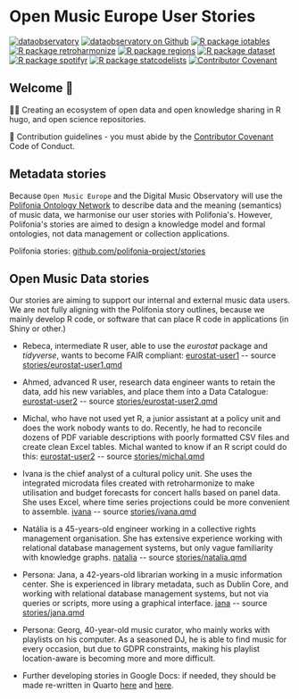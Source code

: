 # Open Music Europe User Stories

[![dataobservatory](https://img.shields.io/badge/ecosystem-dataobservatory.eu-3EA135.svg)](https://dataobservatory.eu/)
[![dataobservatory on
Github](https://img.shields.io/badge/github-dataobservatory.eu-6e5494.svg)](https://github.com/dataobservatory-eu/)
[![R package
iotables](https://img.shields.io/badge/R-iotables-4EC0E4.svg)](https://iotables.dataobservatory.eu)
[![R package
retroharmonize](https://img.shields.io/badge/R-retroharmonize-007CBB.svg)](https://iotables.dataobservatory.eu)
[![R package
regions](https://img.shields.io/badge/R-regions-00843A.svg)](https://regions.dataobservatory.eu)
[![R package
dataset](https://img.shields.io/badge/R-dataset-E4007F.svg)](https://dataset.dataobservatory.eu)
[![R package
spotifyr](https://img.shields.io/badge/R-spotifyr-1db954.svg)](https://www.rcharlie.com/spotifyr)
[![R package
statcodelists](https://img.shields.io/badge/R-statcodelists-lightgrey.svg)](https://statcodelists.dataobservatory.eu)
[![Contributor
Covenant](https://img.shields.io/badge/ethics-Contributor%20Covenant-680171.svg)](https://dataobservatory.eu/)

## Welcome 👋

🙋‍♀️ Creating an ecosystem of open data and open knowledge sharing in R hugo, and open science repositories.

🌈 Contribution guidelines - you must abide by the [Contributor Covenant](https://www.contributor-covenant.org/version/2/1/code_of_conduct/) Code of Conduct.


## Metadata stories
Because `Open Music Europe` and the Digital Music Observatory will use the [Polifonia Ontology Network](https://polifonia-project.github.io/ontology-network/) to describe data and the meaning (semantics) of music data, we harmonise our user stories with Polifonia's. However, Polifonia's stories are aimed to design a knowledge model and formal ontologies, not data management or collection applications.

Polifonia stories: [github.com/polifonia-project/stories](https://github.com/polifonia-project/stories)

## Open Music Data stories
Our stories are aiming to support our internal and external music data users. We are not fully aligning with the Polifonia story outlines, because we mainly develop R code, or software that can place R code in applications (in Shiny or other.)

- Rebeca, intermediate R user, able to use the _eurostat_ package and _tidyverse_, wants to become FAIR compliant: [eurostat-user1](https://music.dataobservatory.eu/documents/open_music_europe/dataset-development/stories/eurostat-user1.html) -- source [stories/eurostat-user1.qmd](https://github.com/dataobservatory-eu/dataset-development/stories/)
- Ahmed, advanced R user, research data engineer wants to retain the data, add his new variables, and place them into a Data Catalogue: 
[eurostat-user2](https://music.dataobservatory.eu/documents/open_music_europe/dataset-development/stories/eurostat-user2.html) -- source [stories/eurostat-user2.qmd](https://github.com/dataobservatory-eu/dataset-development/stories/)
- Michal, who have not used yet R, a junior assistant at a policy unit and does the work nobody wants to do. Recently, he had to reconcile dozens of PDF variable descriptions with poorly formatted CSV files and create clean Excel tables. Michal wanted to know if an R script could do this:
[eurostat-user2](https://music.dataobservatory.eu/documents/open_music_europe/dataset-development/stories/michal.html) -- source [stories/michal.qmd](https://github.com/dataobservatory-eu/dataset-development/stories/)
- Ivana is the chief analyst of a cultural policy unit. She uses the integrated microdata files created with retroharmonize to make utilisation and budget forecasts for concert halls based on panel data. She uses Excel, where time series projections could be more convenient to assemble. [ivana](https://music.dataobservatory.eu/documents/open_music_europe/dataset-development/stories/ivana.html) -- source [stories/ivana.qmd](https://github.com/dataobservatory-eu/dataset-development/stories/)
- Natália is a 45-years-old engineer working in a collective rights management organisation. She has extensive experience working with relational database management systems, but only vague familiarity with knowledge graphs. [natalia](https://music.dataobservatory.eu/documents/open_music_europe/dataset-development/stories/natalia.html) -- source [stories/natalia.qmd](https://github.com/dataobservatory-eu/dataset-development/stories/)
- Persona: Jana, a 42-years-old librarian working in a music information center. She is experienced in library metadata, such as Dublin Core, and working with relational database management systems, but not via queries or scripts, more using a graphical interface.
[jana](https://music.dataobservatory.eu/documents/open_music_europe/dataset-development/stories/natalia.html) -- source [stories/jana.qmd](https://github.com/dataobservatory-eu/dataset-development/stories/)
- Persona: Georg, 40-year-old music curator, who mainly works with playlists on his computer. As a seasoned DJ, he is able to find music for every occasion, but due to GDPR constraints, making his playlist location-aware is becoming more and more difficult.

- Further developing stories in Google Docs: if needed, they should be made re-written in Quarto [here](https://docs.google.com/document/d/185IeCTRnjVv4lY3kYJQKJ1kD93V3ubfFwtNH3wWv_ak/) and [here](https://docs.google.com/document/d/15EC7pb2hVE9sTNwd4cSokgtKZxIvan6Jlh1PCJZAoVo/).
